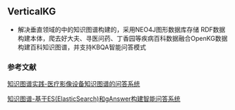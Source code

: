 ## VerticalKG
* 解决垂直领域的中的知识图谱构建的，采用NEO4J图形数据库存储 RDF数据构建本体，爬去好大夫、寻医问药、丁香园等疾病百科数据融合OpenKG数据 构建百科知识图谱，并支持KBQA智能问答模式 

### 参考文献
[知识图谱实践-医疗影像设备知识图谱的问答系统](https://zhuanlan.zhihu.com/p/87178861)

[知识图谱-基于ES(ElasticSearch)和gAnswer构建智能问答系统](https://zhuanlan.zhihu.com/p/91294301)